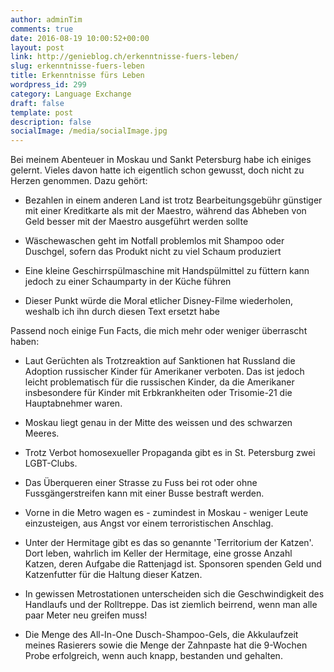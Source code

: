 ```yaml
---
author: adminTim
comments: true
date: 2016-08-19 10:00:52+00:00
layout: post
link: http://genieblog.ch/erkenntnisse-fuers-leben/
slug: erkenntnisse-fuers-leben
title: Erkenntnisse fürs Leben
wordpress_id: 299
category: Language Exchange
draft: false
template: post
description: false
socialImage: /media/socialImage.jpg
---
```


Bei meinem Abenteuer in Moskau und Sankt Petersburg habe ich einiges gelernt. Vieles davon hatte ich eigentlich schon gewusst, doch nicht zu Herzen genommen. Dazu gehört:




  * Bezahlen in einem anderen Land ist trotz Bearbeitungsgebühr günstiger mit einer Kreditkarte als mit der Maestro, während das Abheben von Geld besser mit der Maestro ausgeführt werden sollte


  * Wäschewaschen geht im Notfall problemlos mit Shampoo oder Duschgel, sofern das Produkt nicht zu viel Schaum produziert


  * Eine kleine Geschirrspülmaschine mit Handspülmittel zu füttern kann jedoch zu einer Schaumparty in der Küche führen


  * Dieser Punkt würde die Moral etlicher Disney-Filme wiederholen, weshalb ich ihn durch diesen Text ersetzt habe



Passend noch einige Fun Facts, die mich mehr oder weniger überrascht haben:


  * Laut Gerüchten als Trotzreaktion auf Sanktionen hat Russland die Adoption russischer Kinder für Amerikaner verboten. Das ist jedoch leicht problematisch für die russischen Kinder, da die Amerikaner insbesondere für Kinder mit Erbkrankheiten oder Trisomie-21 die Hauptabnehmer waren.


  * Moskau liegt genau in der Mitte des weissen und des schwarzen Meeres.


  * Trotz Verbot homosexueller Propaganda gibt es in St. Petersburg zwei LGBT-Clubs.


  * Das Überqueren einer Strasse zu Fuss bei rot oder ohne Fussgängerstreifen kann mit einer Busse bestraft werden.


  * Vorne in die Metro wagen es - zumindest in Moskau - weniger Leute einzusteigen, aus Angst vor einem terroristischen Anschlag.


  * Unter der Hermitage gibt es das so genannte 'Territorium der Katzen'. Dort leben, wahrlich im Keller der Hermitage, eine grosse Anzahl Katzen, deren Aufgabe die Rattenjagd ist. Sponsoren spenden Geld und Katzenfutter für die Haltung dieser Katzen.


  * In gewissen Metrostationen unterscheiden sich die Geschwindigkeit des Handlaufs und der Rolltreppe. Das ist ziemlich beirrend, wenn man alle paar Meter neu greifen muss!


  * Die Menge des All-In-One Dusch-Shampoo-Gels, die Akkulaufzeit meines Rasierers sowie die Menge der Zahnpaste hat die 9-Wochen Probe erfolgreich, wenn auch knapp, bestanden und gehalten.



